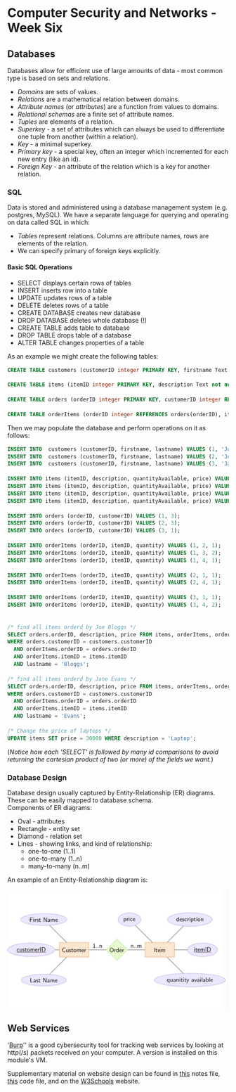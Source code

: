 # Computer Security and Networks - Week Six

## Databases

Databases allow for efficient use of large amounts of data - most common type is based on sets and relations.
- *Domains* are sets of values.
- *Relations* are a mathematical relation between domains.
- *Attribute names* (or *attributes*) are a function from values to domains.
- *Relational schemas* are a finite set of attribute names.
- *Tuples* are elements of a relation.
- *Superkey* - a set of attributes which can always be used to differentiate one tuple from another (within a relation).
- *Key* - a minimal superkey.
- *Primary key* - a special key, often an integer which incremented for each new entry (like an id).
- *Foreign Key* - an attribute of the relation which is a key for another relation.

### SQL

Data is stored and administered using a database management system (e.g. postgres, MySQL).
We have a separate language for querying and operating on data called SQL in which:
- *Tables* represent relations. Columns are attribute names, rows are elements of the relation.
- We can specify primary of foreign keys explicitly.

#### Basic SQL Operations
- SELECT displays certain rows of tables
- INSERT inserts row into a table
- UPDATE updates rows of a table
- DELETE deletes rows of a table
- CREATE DATABASE creates new database
- DROP DATABASE deletes whole database (!)
- CREATE TABLE adds table to database
- DROP TABLE drops table of a database
- ALTER TABLE changes properties of a table

As an example we might create the following tables:
```SQL
CREATE TABLE customers (customerID integer PRIMARY KEY, firstname Text not null, lastname Text not null);

CREATE TABLE items (itemID integer PRIMARY KEY, description Text not null, quantityAvailable Integer not null, price Integer not null);

CREATE TABLE orders (orderID integer PRIMARY KEY, customerID integer REFERENCES customers(customerID));

CREATE TABLE orderItems (orderID integer REFERENCES orders(orderID), itemID Integer REFERENCES items(itemID), quantity Integer not null);
```

Then we may populate the database and perform operations on it as follows:

```SQL
INSERT INTO  customers (customerID, firstname, lastname) VALUES (1, 'Joe', 'Bloggs');
INSERT INTO  customers (customerID, firstname, lastname) VALUES (2, 'John', 'Smith');
INSERT INTO  customers (customerID, firstname, lastname) VALUES (3, 'Jane', 'Evans');

INSERT INTO items (itemID, description, quantityAvailable, price) VALUES (1, 'Laptop', 5, 25000);
INSERT INTO items (itemID, description, quantityAvailable, price) VALUES (2, 'Desktop', 10, 40000);
INSERT INTO items (itemID, description, quantityAvailable, price) VALUES (3, 'Mouse', 20, 1000);
INSERT INTO items (itemID, description, quantityAvailable, price) VALUES (4, 'Keyboard', 10, 2000);

INSERT INTO orders (orderID, customerID) VALUES (1, 3);
INSERT INTO orders (orderID, customerID) VALUES (2, 3);
INSERT INTO orders (orderID, customerID) VALUES (3, 1);

INSERT INTO orderItems (orderID, itemID, quantity) VALUES (1, 2, 1);
INSERT INTO orderItems (orderID, itemID, quantity) VALUES (1, 3, 2);
INSERT INTO orderItems (orderID, itemID, quantity) VALUES (1, 4, 1);

INSERT INTO orderItems (orderID, itemID, quantity) VALUES (2, 1, 1);
INSERT INTO orderItems (orderID, itemID, quantity) VALUES (2, 4, 1);

INSERT INTO orderItems (orderID, itemID, quantity) VALUES (3, 1, 1);
INSERT INTO orderItems (orderID, itemID, quantity) VALUES (3, 4, 2);


/* find all items orderd by Joe Bloggs */
SELECT orders.orderID, description, price FROM items, orderItems, orders, customers
WHERE orders.customerID = customers.customerID
  AND orderItems.orderID = orders.orderID
  AND orderItems.itemID = items.itemID
  AND lastname = 'Bloggs';

/* find all items orderd by Jane Evans */
SELECT orders.orderID, description, price FROM items, orderItems, orders, customers
WHERE orders.customerID = customers.customerID
  AND orderItems.orderID = orders.orderID
  AND orderItems.itemID = items.itemID
  AND lastname = 'Evans';

/* Change the price of laptops */
UPDATE items SET price = 30000 WHERE description = 'Laptop';
```
(*Notice how each 'SELECT' is followed by many id comparisons to avoid returning the cartesian product of two (or more) of the fields we want.*)

### Database Design
Database design usually captured by Entity-Relationship (ER) diagrams.
These can be easily mapped to database schema.  
Components of ER diagrams:
 - Oval - attributes
 - Rectangle - entity set
 - Diamond - relation set
 - Lines - showing links, and kind of relationship:
    - one-to-one (1..1)
    - one-to-many  (1..n)
    - many-to-many (n..m)

An example of an Entity-Relationship diagram is:

![*Example of an ER-diagram*](ER_Diagram.jpg)

## Web Services
'[Burp](https://portswigger.net/burp)'' is a good cybersecurity tool for tracking web services by looking at http(/s) packets received on your computer. A version is installed on this module's VM.

Supplementary material on website design can be found in [this](11_WebNotes.pdf) notes file, [this](11_Web_Code.pdf) code file, and on the [W3Schools](https://www.w3schools.com/) website.
